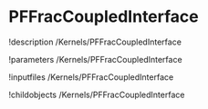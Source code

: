<!-- MOOSE Documentation Stub: Remove this when content is added. -->

# PFFracCoupledInterface
!description /Kernels/PFFracCoupledInterface

!parameters /Kernels/PFFracCoupledInterface

!inputfiles /Kernels/PFFracCoupledInterface

!childobjects /Kernels/PFFracCoupledInterface
